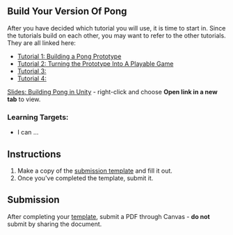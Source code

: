 [//]: # ( <p><iframe src="https://douglasurner.github.io/GDP2/units/1/assignments/U1.1-pong-in-unity/b-build/" width="100%" height="666px"></iframe></p> )

## Build Your Version Of Pong

[slides]: #
[template]: #

After you have decided which tutorial you will use, it is time to start in. Since the tutorials build on each other, you may want to refer to the other tutorials. They are all linked here:

* [Tutorial 1: Building a Pong Prototype][tutorial1]
* [Tutorial 2: Turning the Prototype Into A Playable Game][tutorial2]
* [Tutorial 3: ][tutorial3]
* [Tutorial 4: ][tutorial4]

[tutorial1]: https://douglasurner.github.io/GDP2/units/1/assignments/U1.1-pong-in-unity/b-build/level-1/Tutorial-1/tutorial-1.md
[tutorial2]: https://douglasurner.github.io/GDP2/units/1/assignments/U1.1-pong-in-unity/b-build/level-2/Tutorial-2/tutorial-2.md
[tutorial3]: #
[tutorial4]: #

[Slides: Building Pong in Unity][slides] - right-click and choose **Open link in a new tab** to view.

### Learning Targets:

* I can ...

## Instructions

1. Make a copy of the [submission template][template] and fill it out.
1. Once you've completed the template, submit it.

## Submission

After completing your [template][], submit a PDF through Canvas - **do not** submit by sharing the document.
